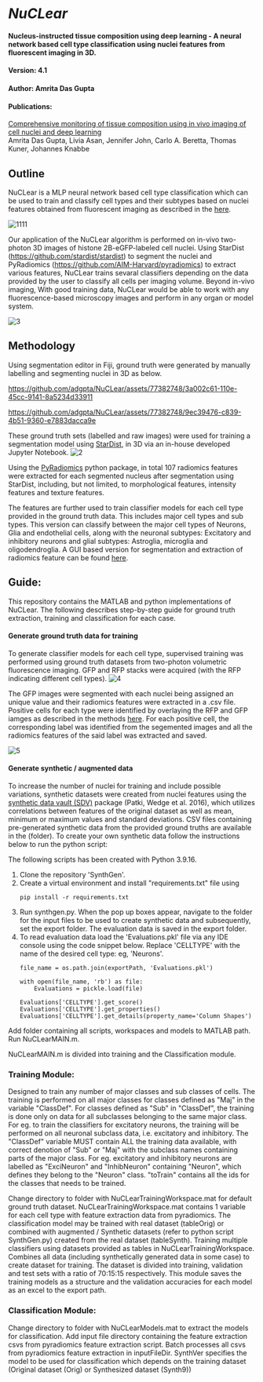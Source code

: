 # _NuCLear_
#### Nucleus-instructed tissue composition using deep learning - A neural network based cell type classification using nuclei features from fluorescent imaging in 3D.
#### Version: 4.1
#### Author: Amrita Das Gupta
#### Publications:
[Comprehensive monitoring of tissue composition using in vivo imaging of cell nuclei and deep learning](https://www.biorxiv.org/content/10.1101/2022.10.03.510670v1)  
Amrita Das Gupta, Livia Asan, Jennifer John, Carlo A. Beretta, Thomas Kuner, Johannes Knabbe

## Outline

NuCLear is a MLP neural network based cell type classification which can be used to train and classify cell types and their subtypes based on nuclei features obtained from fluorescent imaging as described in the [here](https://www.biorxiv.org/content/10.1101/2022.10.03.510670v1).


![1111](https://github.com/adgpta/NuCLear/assets/77382748/94f90f01-bd83-421b-849c-1970c171756c)

Our application of the NuCLear algorithm is performed on in-vivo two-photon 3D images of histone 2B-eGFP-labeled cell nuclei. Using StarDist (https://github.com/stardist/stardist) to segment the nuclei and PyRadiomics (https://github.com/AIM-Harvard/pyradiomics) to extract various features, NuCLear trains sevaral classifiers depending on the data provided by the user to classify all cells per imaging volume. Beyond in-vivo imaging, With good training data, NuCLear would be able to work with any fluorescence-based microscopy images and perform in any organ or model system. 


![3](https://github.com/adgpta/NuCLear/assets/77382748/8a7ec983-fb8e-40a8-897f-1aeec0b46bc3)


## Methodology
Using segmentation editor in Fiji, ground truth were generated by manually labelling and segmenting nuclei in 3D as below.

https://github.com/adgpta/NuCLear/assets/77382748/3a002c61-110e-45cc-9141-8a5234d33911 

https://github.com/adgpta/NuCLear/assets/77382748/9ec39476-c839-4b51-9360-e7883dacca9e


These ground truth sets (labelled and raw images) were used for training a segmentation model using [StarDist](https://github.com/stardist/stardist), in 3D via an in-house developed Jupyter Notebook.
![2](https://github.com/adgpta/NuCLear/assets/77382748/c1e4a16a-5574-4b60-adfb-3daabe800033)

Using the [PyRadiomics](https://github.com/AIM-Harvard/pyradiomics) python package, in total 107 radiomics features were extracted for each segmented nucleus after segmentation using StarDist, including, but not limited, to morphological features, intensity features and texture features. 

The features are further used to train classifier models for each cell type provided in the ground truth data. This includes major cell types and sub types. This version can classify between the major cell types of Neurons, Glia and endothelial cells, along with the neuronal subtypes: Excitatory and inhibitory neurons and glial subtypes: Astroglia, microglia and oligodendroglia.
A GUI based version for segmentation and extraction of radiomics feature can be found [here](https://github.com/SFB1158RDM/NucleusAI).

## Guide:

This repository contains the MATLAB and python implementations of NuCLear. The following describes step-by-step guide for ground truth extraction, training and classification for each case.


#### Generate ground truth data for training
To generate classifier models for each cell type, supervised training was performed using ground truth datasets from two-photon volumetric fluorescence imaging. GFP and RFP stacks were acquired (with the RFP indicating different cell types). 
![4](https://github.com/adgpta/NuCLear/assets/77382748/337adb0c-5600-4fc1-b81b-723637f049f0)

The GFP images were segmented with each nuclei being assigned an unique value and their radiomics features were extracted in a .csv file. Positive cells for each type were identified by overlaying the RFP and GFP iamges as described in the methods [here](https://www.biorxiv.org/content/10.1101/2022.10.03.510670v1). For each positive cell, the corresponding label was identified from the segemented images and all the radiomics features of the said label was extracted and saved.

![5](https://github.com/adgpta/NuCLear/assets/77382748/374a30a0-15b3-4b57-a65b-3febc61fc130)

#### Generate synthetic / augmented data
To increase the number of nuclei for training and include possible variations, synthetic datasets were created from nuclei features using the [synthetic data vault (SDV)](https://github.com/sdv-dev/SDV) package (Patki, Wedge et al. 2016), which utilizes correlations between features of the original dataset as well as mean, minimum or maximum values and standard deviations. CSV files containing pre-generated synthetic data from the provided ground truths are available in the (folder). To create your own synthetic data follow the instructions below to run the python script:

The following scripts has been created with Python 3.9.16.

1. Clone the repository 'SynthGen'.
2. Create a virtual environment and install "requirements.txt" file using
   ```
   pip install -r requirements.txt 
   ```
3. Run synthgen.py. When the pop up boxes appear, navigate to the folder for the input files to be used to create synthetic data and subsequently, set the export folder. The evaluation data is saved in the export folder.
4. To read evaluation data load the 'Evaluations.pkl' file via any IDE console using the code snippet below. Replace 'CELLTYPE' with the name of the desired cell type: eg, 'Neurons'.
    ```
    file_name = os.path.join(exportPath, 'Evaluations.pkl')
    
    with open(file_name, 'rb') as file:
        Evaluations = pickle.load(file)

    Evaluations['CELLTYPE'].get_score()
    Evaluations['CELLTYPE'].get_properties()
    Evaluations['CELLTYPE'].get_details(property_name='Column Shapes')

    ```
    



Add folder containing all scripts, workspaces and models to MATLAB path. Run NuCLearMAIN.m. 

NuCLearMAIN.m is divided into training and the Classification module. 

### Training Module:
Designed to train any number of major classes and sub classes of cells. The training is performed on all major classes for classes defined as "Maj" in the variable "ClassDef". For classes defined as "Sub" in "ClassDef", the training is done only on data for all subclasses belonging to the same major class. For eg. to train the classifiers for excitatory neurons, the training will be performed on all neuronal subclass data, i.e. excitatory and inhibitory. The "ClassDef" variable MUST contain ALL the training data available, with correct denotion of "Sub" or "Maj" with the subclass names containing parts of the major class. For eg. excitatory and inhibitory neurons are labelled as "ExciNeuron" and "InhibNeuron" containing "Neuron", which defines they belong to the "Neuron" class. "toTrain" contains all the ids for the classes that needs to be trained. 

Change directory to folder with NuCLearTrainingWorkspace.mat for default ground truth dataset. NuCLearTrainingWorkspace.mat contains 1 variable for each cell type with feature extraction data from pyradiomics. The classification model may be trained with real dataset (tableOrig) or combined with augmented / Synthetic datasets (refer to python script SynthGen.py) created from the real dataset (tableSynth). Training multiple classifiers using datasets provided as tables in NuCLearTrainingWorkspace. Combines all data (including synthetically generated data in some case) to create dataset for training. The dataset is divided into training, validation and test sets with a ratio of 70:15:15 respectively. This module saves the training models as a structure and the validation accuracies for each model as an excel to the export path.

### Classification Module:
Change directory to folder with NuCLearModels.mat to extract the models for classification. Add input file directory containing the feature extraction csvs from pyradiomics feature extraction script. Batch processes all csvs from pyradiomics feature extraction in inputFileDir. SynthVer specifies the model to be used for classification which depends on the training dataset (Original dataset (Orig) or Synthesized dataset (Synth9))
